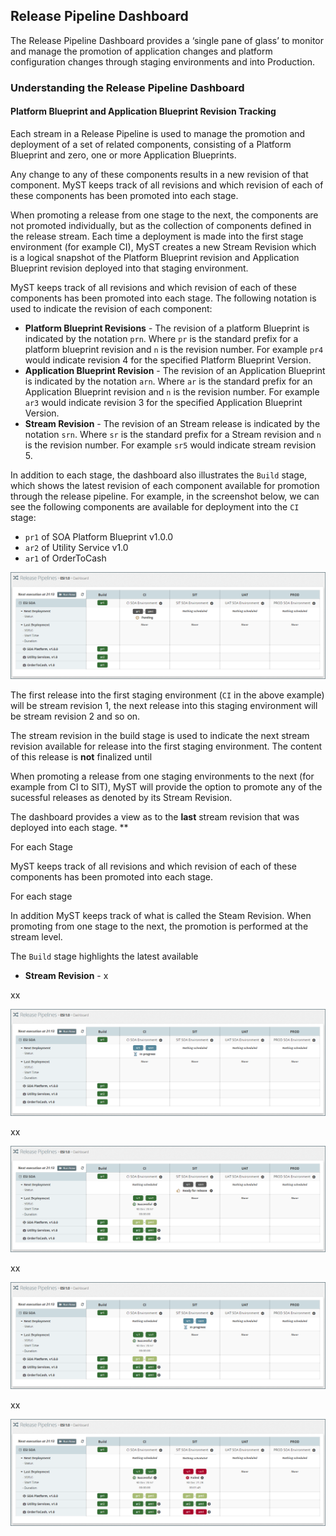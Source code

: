 ## Release Pipeline Dashboard
The Release Pipeline Dashboard provides a ‘single pane of glass’ to monitor and manage the promotion of application changes and platform configuration changes through staging environments and into Production.



### Understanding the Release Pipeline Dashboard


#### Platform Blueprint and Application Blueprint Revision Tracking
Each stream in a Release Pipeline is used to manage the promotion and deployment of a set of related components, consisting of a Platform Blueprint and zero, one or more Application Blueprints. 

Any change to any of these components results in a new revision of that component. MyST keeps track of all revisions and which revision of each of these components has been promoted into each stage.

When promoting a release from one stage to the next, the components are not promoted individually, but as the collection of components defined in the release stream. Each time a deployment is made into the first stage environment (for example CI), MyST creates a new Stream Revision which is a logical snapshot of the Platform Blueprint revision and Application Blueprint revision deployed into that staging environment.


MyST keeps track of all revisions and which revision of each of these components has been promoted into each stage. The following notation is used to indicate the revision of each component:
* **Platform Blueprint Revisions** - The revision of a platform Blueprint is indicated by the notation `prn`. Where `pr` is the standard prefix for a platform blueprint revision and `n` is the revision number. For example `pr4` would indicate revision 4 for the specified Platform Blueprint Version.
* **Application Blueprint Revision** - The revision of an Application Blueprint is indicated by the notation `arn`. Where `ar` is the standard prefix for an Application Blueprint revision and `n` is the revision number. For example `ar3` would indicate revision 3 for the specified Application Blueprint Version.
* **Stream Revision** - The revision of an Stream release is indicated by the notation `srn`. Where `sr` is the standard prefix for a Stream revision and `n` is the revision number. For example `sr5` would indicate stream revision 5.

In addition to each stage, the dashboard also illustrates the `Build` stage, which shows the latest revision of each component available for promotion through the release pipeline. For example, in the screenshot below, we can see the following components are available for deployment into the `CI` stage:
* `pr1` of SOA Platform Blueprint v1.0.0
* `ar2` of Utility Service v1.0
* `ar1` of OrderToCash

![](img/dashboard1.PNG)

The first release into the first staging environment (`CI` in the above example) will be stream revision 1, the next release into this staging environment will be stream revision 2 and so on. 

The stream revision in the build stage is used to indicate the next stream revision available for release into the first staging environment. The content of this release is **not** finalized until



When promoting a release from one staging environments to the next (for example from CI to SIT), MyST will provide the option to promote any of the sucessful releases as denoted by its Stream Revision.



The dashboard provides a view as to the **last** stream revision that was deployed into each stage. 
**
 



For each Stage


MyST keeps track of all revisions and which revision of each of these components has been promoted into each stage.



For each stage

In addition MyST keeps track of what is called the Steam Revision. When promoting from one stage to the next, the promotion is performed at the stream level.












The `Build` stage highlights the latest available 
* **Stream Revision** - x






xx

![](img/dashboard2.PNG)

xx

![](img/dashboard3.PNG)

xx

![](img/dashboard4.PNG)


xx

![](img/dashboard5.PNG)


















